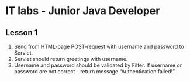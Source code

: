 # IT labs - Junior Java Developer
## Lesson 1

1. Send from HTML-page POST-request with username and password to Servlet.
2. Servlet should return greetings with username.
3. Username and password should be validated by Filter. If username or password are not correct - return message “Authentication failed!”.

